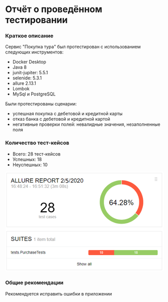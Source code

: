 # Отчёт о проведённом тестировании
### Краткое описание
Cервис "Покупка тура" был протестирован с использованием следующих инструментов:
* Docker Desktop
* Java 8
* junit-jupiter: 5.5.1
* selenide: 5.3.1
* allure 2.13.1
* Lombok
* MySql и PostgreSQL

Были протестированы сценарии:
* успешная покупка с дебетовой и кредитной карты
* отказ банка с дебетовой и кредитной картой
* негативные проверки полей: невалидные значения, незаполненные поля

### Количество тест-кейсов

* Всего: 28 тест-кейсов
* Успешных: 18
* Неуспешных: 10

![](img/AllureReport.png)

### Общие рекомендации

Рекомендуется исправить ошибки в приложении

